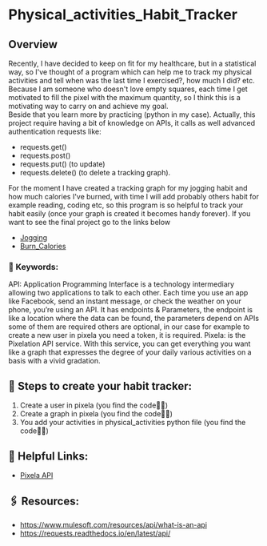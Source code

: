 # Physical_activities_Habit_Tracker
## Overview
Recently, I have decided to keep on fit for my healthcare, but in a statistical way, so I've thought of a program which can help me to track my physical activities and tell when was the last time I exercised?, how much I did? etc. Because I am someone who doesn't love empty squares, each time I get motivated to fill the pixel with the maximum quantity, so I think this is a motivating way to carry on and achieve my goal.\
Beside that you learn more by practicing (python in my case). Actually, this project require having a bit of knowledge on APIs, it calls as well advanced authentication requests like:                                                                               
- requests.get()                        
- requests.post()                                              
- requests.put() (to update)
- requests.delete() (to delete a tracking graph).                   

For the moment I have created a tracking graph for my jogging habit and how much calories I've burned, with time I will add probably others habit for example reading, coding etc, so this program is so helpful to track your habit easily (once your graph is created it becomes handy forever).
If you want to see the final project go to the links below
- [Jogging](https://pixe.la/v1/users/khouloud/graphs/graph1.html)
- [Burn_Calories](https://pixe.la/v1/users/khouloud/graphs/graph2.html)
### 📌 Keywords:
  API:
  Application Programming Interface is a technology intermediary allowing two applications to talk to each other. Each time you use an app like Facebook, send an instant message, or check the weather on your phone, you’re using an API. It has endpoints & Parameters, the endpoint is like a location where the data can be found, the parameters depend on APIs some of them are required others are optional, in our case for example to create a new user in pixela you need a token, it is required.
  Pixela: is the Pixelation API service. With this service, you can get everything you want like a graph that expresses the degree of your daily various activities on a basis with a vivid gradation.


## 📜 Steps to create your habit tracker:
1. Create a user in pixela (you find the code☝🏻)
2. Create a graph in pixela (you find the code☝🏻)
3. You add your activities in physical_activities python file (you find the code☝🏻)


## 🔎 Helpful Links:
- [Pixela API](https://pixe.la/)
## 🖇️ Resources:
- https://www.mulesoft.com/resources/api/what-is-an-api
- https://requests.readthedocs.io/en/latest/api/
